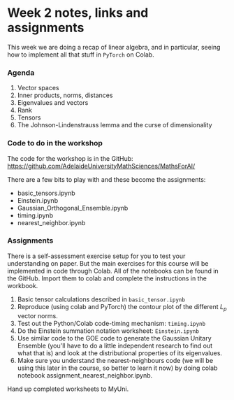 # Week 2 notes, links and assignments

This week we are doing a recap of linear algebra, and in particular, seeing how to implement all that stuff in `PyTorch` on Colab.

### Agenda

1. Vector spaces
2. Inner products, norms, distances
3. Eigenvalues and vectors
4. Rank
5. Tensors
6. The Johnson-Lindenstrauss lemma and the curse of dimensionality

### Code to do in the workshop

The code for the workshop is in the GitHub: 
https://github.com/AdelaideUniversityMathSciences/MathsForAI/ 

There are a few bits to play with and these become the assignments:

+ basic_tensors.ipynb
+ Einstein.ipynb
+ Gaussian_Orthogonal_Ensemble.ipynb
+ timing.ipynb
+ nearest_neighbor.ipynb

### Assignments

There is a self-assessment exercise setup for you to test your understanding on paper. But the main exercises for this course will be implemented in code through Colab. All of the notebooks can be found in the GitHub. Import them to colab and complete the instructions in the workbook.

1. Basic tensor calculations described in `basic_tensor.ipynb`
2. Reproduce (using colab and PyTorch) the contour plot of the different $L_p$ vector norms.
2. Test out the Python/Colab code-timing mechanism: `timing.ipynb` 
3. Do the Einstein summation notation worksheet: `Einstein.ipynb`
4. Use similar code to the GOE code to generate the Gaussian Unitary Ensemble (you'll have to do a little independent research to find out what that is) and look at the distributional properties of its eigenvalues.
5. Make sure you understand the nearest-neighbours code (we will be using this later in the course, so better to learn it now) by doing colab notebook assignment_nearest_neighbor.ipynb.

Hand up completed worksheets to MyUni.





